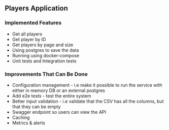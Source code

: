 ## Players Application
### Implemented Features
* Get all players
* Get player by ID
* Get players by page and size
* Using postgres to save the data
* Running using docker-compose
* Unit tests and Integration tests
### Improvements That Can Be Done
* Configuration management - i.e make it possible to run the service with either in memory DB or an external postgres
* Add e2e tests - test the entire system
* Better input validation - i.e validate that the CSV has all the columns, but that they can be empty
* Swagger endpoint so users can view the API
* Caching
* Metrics & alerts
